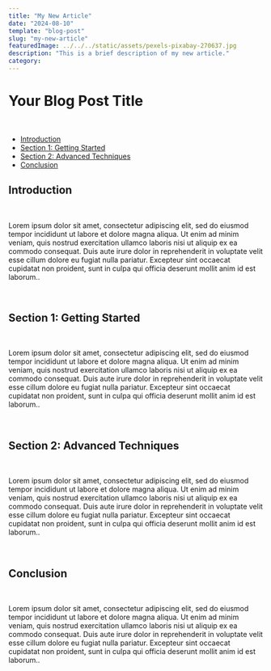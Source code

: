 ```yaml
---
title: "My New Article"
date: "2024-08-10"
template: "blog-post"
slug: "my-new-article"
featuredImage: ../../../static/assets/pexels-pixabay-270637.jpg
description: "This is a brief description of my new article."
category: 
---
```

<h1>Your Blog Post Title</h1>
<br>
<!-- Table of Contents will be dynamically generated and inserted here -->
<div class="toc">
  <ul>
    <li>
      <a href="#introduction">Introduction</a>
    </li>
    <li>
      <a href="#section-1-getting-started">Section 1: Getting Started</a>
    </li>
    <li>
      <a href="#section-2-advanced-techniques">Section 2: Advanced Techniques</a>
    </li>
    <li>
      <a href="#conclusion">Conclusion</a>
    </li>
  </ul>
</div>

<h2 id="introduction">Introduction</h2>
<br>
<p>Lorem ipsum dolor sit amet, consectetur adipiscing elit, sed do eiusmod tempor incididunt ut labore et dolore magna aliqua. Ut enim ad minim veniam, quis nostrud exercitation ullamco laboris nisi ut aliquip ex ea commodo consequat. Duis aute irure dolor in reprehenderit in voluptate velit esse cillum dolore eu fugiat nulla pariatur. Excepteur sint occaecat cupidatat non proident, sunt in culpa qui officia deserunt mollit anim id est laborum..</p>
<br>
<h2 id="section-1-getting-started">Section 1: Getting Started</h2>
<br>
<p>Lorem ipsum dolor sit amet, consectetur adipiscing elit, sed do eiusmod tempor incididunt ut labore et dolore magna aliqua. Ut enim ad minim veniam, quis nostrud exercitation ullamco laboris nisi ut aliquip ex ea commodo consequat. Duis aute irure dolor in reprehenderit in voluptate velit esse cillum dolore eu fugiat nulla pariatur. Excepteur sint occaecat cupidatat non proident, sunt in culpa qui officia deserunt mollit anim id est laborum..</p>
<br>
<h2 id="section-2-advanced-techniques">Section 2: Advanced Techniques</h2>
<br>
<p>Lorem ipsum dolor sit amet, consectetur adipiscing elit, sed do eiusmod tempor incididunt ut labore et dolore magna aliqua. Ut enim ad minim veniam, quis nostrud exercitation ullamco laboris nisi ut aliquip ex ea commodo consequat. Duis aute irure dolor in reprehenderit in voluptate velit esse cillum dolore eu fugiat nulla pariatur. Excepteur sint occaecat cupidatat non proident, sunt in culpa qui officia deserunt mollit anim id est laborum..</p>
<br>
<h2 id="conclusion">Conclusion</h2>
<br>
<p>Lorem ipsum dolor sit amet, consectetur adipiscing elit, sed do eiusmod tempor incididunt ut labore et dolore magna aliqua. Ut enim ad minim veniam, quis nostrud exercitation ullamco laboris nisi ut aliquip ex ea commodo consequat. Duis aute irure dolor in reprehenderit in voluptate velit esse cillum dolore eu fugiat nulla pariatur. Excepteur sint occaecat cupidatat non proident, sunt in culpa qui officia deserunt mollit anim id est laborum..</p>
